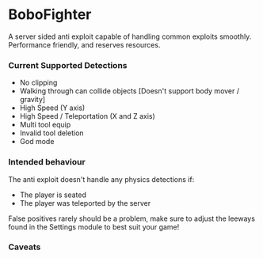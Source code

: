 # BoboFighter

A server sided anti exploit capable of handling common exploits smoothly. Performance friendly, and reserves resources. 

### Current Supported Detections

- No clipping
- Walking through can collide objects [Doesn't support body mover / gravity]
- High Speed (Y axis)
- High Speed / Teleportation (X and Z axis)
- Multi tool equip
- Invalid tool deletion
- God mode

### Intended behaviour

The anti exploit doesn't handle any physics detections if:

- The player is seated
- The player was teleported by the server

False positives rarely should be a problem, make sure to adjust the leeways found in the Settings module to best suit your game!

### Caveats
